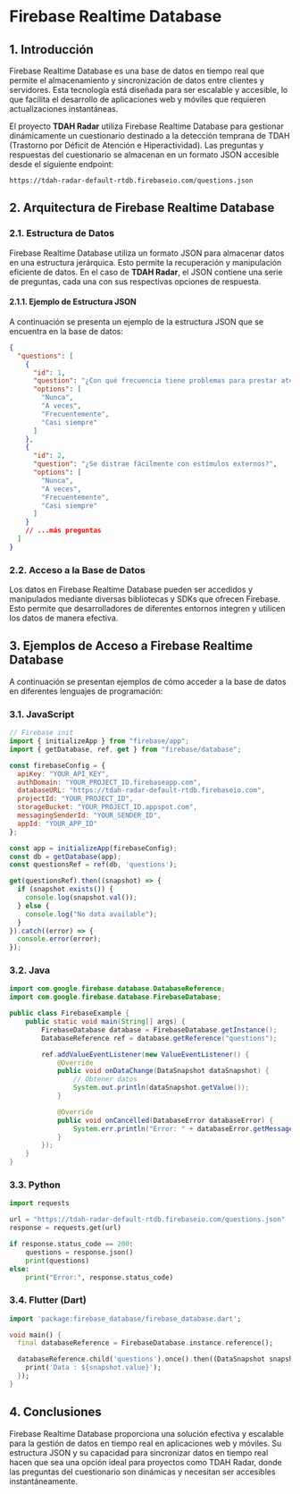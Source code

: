 
# Firebase Realtime Database

## 1. Introducción

Firebase Realtime Database es una base de datos en tiempo real que permite el almacenamiento y sincronización de datos entre clientes y servidores. Esta tecnología está diseñada para ser escalable y accesible, lo que facilita el desarrollo de aplicaciones web y móviles que requieren actualizaciones instantáneas.

El proyecto **TDAH Radar** utiliza Firebase Realtime Database para gestionar dinámicamente un cuestionario destinado a la detección temprana de TDAH (Trastorno por Déficit de Atención e Hiperactividad). Las preguntas y respuestas del cuestionario se almacenan en un formato JSON accesible desde el siguiente endpoint:

```
https://tdah-radar-default-rtdb.firebaseio.com/questions.json
```

## 2. Arquitectura de Firebase Realtime Database

### 2.1. Estructura de Datos

Firebase Realtime Database utiliza un formato JSON para almacenar datos en una estructura jerárquica. Esto permite la recuperación y manipulación eficiente de datos. En el caso de **TDAH Radar**, el JSON contiene una serie de preguntas, cada una con sus respectivas opciones de respuesta.

#### 2.1.1. Ejemplo de Estructura JSON

A continuación se presenta un ejemplo de la estructura JSON que se encuentra en la base de datos:

```json
{
  "questions": [
    {
      "id": 1,
      "question": "¿Con qué frecuencia tiene problemas para prestar atención?",
      "options": [
        "Nunca",
        "A veces",
        "Frecuentemente",
        "Casi siempre"
      ]
    },
    {
      "id": 2,
      "question": "¿Se distrae fácilmente con estímulos externos?",
      "options": [
        "Nunca",
        "A veces",
        "Frecuentemente",
        "Casi siempre"
      ]
    }
    // ...más preguntas
  ]
}
```

### 2.2. Acceso a la Base de Datos

Los datos en Firebase Realtime Database pueden ser accedidos y manipulados mediante diversas bibliotecas y SDKs que ofrecen Firebase. Esto permite que desarrolladores de diferentes entornos integren y utilicen los datos de manera efectiva.

## 3. Ejemplos de Acceso a Firebase Realtime Database

A continuación se presentan ejemplos de cómo acceder a la base de datos en diferentes lenguajes de programación:

### 3.1. JavaScript

```javascript
// Firebase init
import { initializeApp } from "firebase/app";
import { getDatabase, ref, get } from "firebase/database";

const firebaseConfig = {
  apiKey: "YOUR_API_KEY",
  authDomain: "YOUR_PROJECT_ID.firebaseapp.com",
  databaseURL: "https://tdah-radar-default-rtdb.firebaseio.com",
  projectId: "YOUR_PROJECT_ID",
  storageBucket: "YOUR_PROJECT_ID.appspot.com",
  messagingSenderId: "YOUR_SENDER_ID",
  appId: "YOUR_APP_ID"
};

const app = initializeApp(firebaseConfig);
const db = getDatabase(app);
const questionsRef = ref(db, 'questions');

get(questionsRef).then((snapshot) => {
  if (snapshot.exists()) {
    console.log(snapshot.val());
  } else {
    console.log("No data available");
  }
}).catch((error) => {
  console.error(error);
});
```

### 3.2. Java

```java
import com.google.firebase.database.DatabaseReference;
import com.google.firebase.database.FirebaseDatabase;

public class FirebaseExample {
    public static void main(String[] args) {
        FirebaseDatabase database = FirebaseDatabase.getInstance();
        DatabaseReference ref = database.getReference("questions");

        ref.addValueEventListener(new ValueEventListener() {
            @Override
            public void onDataChange(DataSnapshot dataSnapshot) {
                // Obtener datos
                System.out.println(dataSnapshot.getValue());
            }

            @Override
            public void onCancelled(DatabaseError databaseError) {
                System.err.println("Error: " + databaseError.getMessage());
            }
        });
    }
}
```

### 3.3. Python

```python
import requests

url = "https://tdah-radar-default-rtdb.firebaseio.com/questions.json"
response = requests.get(url)

if response.status_code == 200:
    questions = response.json()
    print(questions)
else:
    print("Error:", response.status_code)
```

### 3.4. Flutter (Dart)

```dart
import 'package:firebase_database/firebase_database.dart';

void main() {
  final databaseReference = FirebaseDatabase.instance.reference();

  databaseReference.child('questions').once().then((DataSnapshot snapshot) {
    print('Data : ${snapshot.value}');
  });
}
```

## 4. Conclusiones

Firebase Realtime Database proporciona una solución efectiva y escalable para la gestión de datos en tiempo real en aplicaciones web y móviles. Su estructura JSON y su capacidad para sincronizar datos en tiempo real hacen que sea una opción ideal para proyectos como TDAH Radar, donde las preguntas del cuestionario son dinámicas y necesitan ser accesibles instantáneamente.
